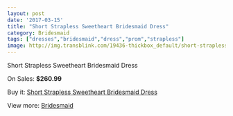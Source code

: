 ```yaml
---
layout: post
date: '2017-03-15'
title: "Short Strapless Sweetheart Bridesmaid Dress"
category: Bridesmaid
tags: ["dresses","bridesmaid","dress","prom","strapless"]
image: http://img.transblink.com/19436-thickbox_default/short-strapless-sweetheart-bridesmaid-dress.jpg
---
```

Short Strapless Sweetheart Bridesmaid Dress

On Sales: **$260.99**
<a href="https://www.transblink.com/en/bridesmaid/6107-short-strapless-sweetheart-bridesmaid-dress.html"><amp-img layout="responsive" width="600" height="600" src="//img.transblink.com/19436-thickbox_default/short-strapless-sweetheart-bridesmaid-dress.jpg" alt="Short Strapless Sweetheart Bridesmaid Dress 0" /></a>
<a href="https://www.transblink.com/en/bridesmaid/6107-short-strapless-sweetheart-bridesmaid-dress.html"><amp-img layout="responsive" width="600" height="600" src="//img.transblink.com/19438-thickbox_default/short-strapless-sweetheart-bridesmaid-dress.jpg" alt="Short Strapless Sweetheart Bridesmaid Dress 1" /></a>
<a href="https://www.transblink.com/en/bridesmaid/6107-short-strapless-sweetheart-bridesmaid-dress.html"><amp-img layout="responsive" width="600" height="600" src="//img.transblink.com/19437-thickbox_default/short-strapless-sweetheart-bridesmaid-dress.jpg" alt="Short Strapless Sweetheart Bridesmaid Dress 2" /></a>

Buy it: [Short Strapless Sweetheart Bridesmaid Dress](https://www.transblink.com/en/bridesmaid/6107-short-strapless-sweetheart-bridesmaid-dress.html "Short Strapless Sweetheart Bridesmaid Dress")

View more: [Bridesmaid](https://www.transblink.com/en/4-bridesmaid "Bridesmaid")